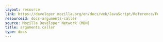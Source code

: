 ```yaml
---
layout: resource
link: https://developer.mozilla.org/en/docs/web/JavaScript/Reference/Functions/arguments/caller
resourceid: docs-arguments-caller
source: Mozilla Developer Network (MDN)
title: arguments.caller
type: docs
---
```

